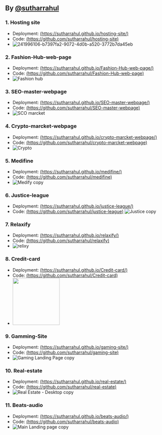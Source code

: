 ## By [@sutharrahul](https://github.com/sutharrahul)


### 1. Hosting site
  - Deployment: [(https://sutharrahul.github.io/hosting-site/)](https://sutharrahul.github.io/hosting-site/)
  - Code: [(https://github.com/sutharrahul/hosting-site)](https://github.com/sutharrahul/hosting-site)
  - ![241996106-b7397fa2-9072-4d0b-a520-3772b7da45eb](https://github.com/sutharrahul/projects/assets/117563756/1d8bfb06-1068-420e-9de1-99a7964afb59)


### 2. Fashion-Hub-web-page
  - Deployment: [(https://sutharrahul.github.io/Fashion-Hub-web-page/)](https://sutharrahul.github.io/Fashion-Hub-web-page/)
  - Code: [(https://github.com/sutharrahul/Fashion-Hub-web-page)](https://github.com/sutharrahul/Fashion-Hub-web-page)
  - ![Fashion hub](https://github.com/sutharrahul/projects/assets/117563756/51c02bd6-71da-42e9-91bc-6e19b9179eab)

### 3. SEO-master-webpage
  - Deployment: [(https://sutharrahul.github.io/SEO-master-webpage/)](https://sutharrahul.github.io/SEO-master-webpage/)
  - Code: [(https://github.com/sutharrahul/SEO-master-webpage)](https://github.com/sutharrahul/SEO-master-webpage)
  - ![SCO marcket](https://github.com/sutharrahul/projects/assets/117563756/e8608cc0-aa0f-4e8e-a889-5c7873f62d81)
  
### 4. Crypto-marcket-webpage 
- Deployment: [(https://sutharrahul.github.io/crypto-marcket-webpage/)](https://sutharrahul.github.io/crypto-marcket-webpage/)
- Code: [(https://github.com/sutharrahul/crypto-marcket-webpage)](https://github.com/sutharrahul/crypto-marcket-webpage)
- ![Crypto](https://github.com/sutharrahul/projects/assets/117563756/298b4be7-4ed4-46b5-ba1f-7738a15aa294)

### 5. Medifine 
- Deployment: [(https://sutharrahul.github.io/medifine/)](https://sutharrahul.github.io/medifine/)
- Code: [(https://github.com/sutharrahul/medifine)](https://github.com/sutharrahul/medifine)
- ![Medify copy](https://github.com/sutharrahul/projects/assets/117563756/fea6304c-5fc5-42a2-bdc5-36e8e9ca3ec5)


### 6. Justice-league
- Deployment: [(https://sutharrahul.github.io/justice-league/)](https://sutharrahul.github.io/justice-league/)
- Code: [(https://github.com/sutharrahul/justice-league)](https://github.com/sutharrahul/justice-league)
![Justice copy](https://github.com/sutharrahul/projects/assets/117563756/8dc60f2e-aca2-4034-9103-ea6a1ca7a3d3)

### 7. Relaxify 
- Deployment: [(https://sutharrahul.github.io/relaxify/)](https://sutharrahul.github.io/relaxify/)
- Code: [(https://github.com/sutharrahul/relaxify)](https://github.com/sutharrahul/relaxify)
- ![relixy](https://github.com/sutharrahul/projects/assets/117563756/837dcf55-9d22-464f-b155-7d5b19eb7ba3)


### 8. Credit-card
- Deployment: [(https://sutharrahul.github.io/Credit-card/)](https://sutharrahul.github.io/Credit-card/)
- Code: [(https://github.com/sutharrahul/Credit-card)](https://github.com/sutharrahul/Credit-card)
- <img src="https://github.com/sutharrahul/projects/assets/117563756/d548ebc0-ff0f-4bbd-a623-8733df5cea47" height="150"/>

### 9. Gamming-Site
- Deployment: [(https://sutharrahul.github.io/gaming-site/)](https://sutharrahul.github.io/gaming-site/)
- Code: [(https://github.com/sutharrahul/gaming-site)](https://github.com/sutharrahul/gaming-site)
- ![Gaming Landing Page copy](https://github.com/sutharrahul/projects/assets/117563756/e45ffea0-8f1e-4b3e-a5b8-cc21e02c7ea8)

### 10. Real-estate
- Deployment: [(https://sutharrahul.github.io/real-estate/)](https://sutharrahul.github.io/real-estate/)
- Code: [(https://github.com/sutharrahul/real-estate)](https://github.com/sutharrahul/real-estate)
- ![Real Estate - Desktop copy](https://github.com/sutharrahul/projects/assets/117563756/4f65f336-c6a9-4229-812a-7278d320a270)

### 11. Beats-audio
- Deployment: [(https://sutharrahul.github.io/beats-audio/)](https://sutharrahul.github.io/beats-audio/)
- Code: [(https://github.com/sutharrahul/beats-audio)](https://github.com/sutharrahul/beats-audio)
- ![Main Landing page copy](https://github.com/sutharrahul/projects/assets/117563756/9df1771b-b063-45f1-acd5-0a2ed3fd9cdb)

